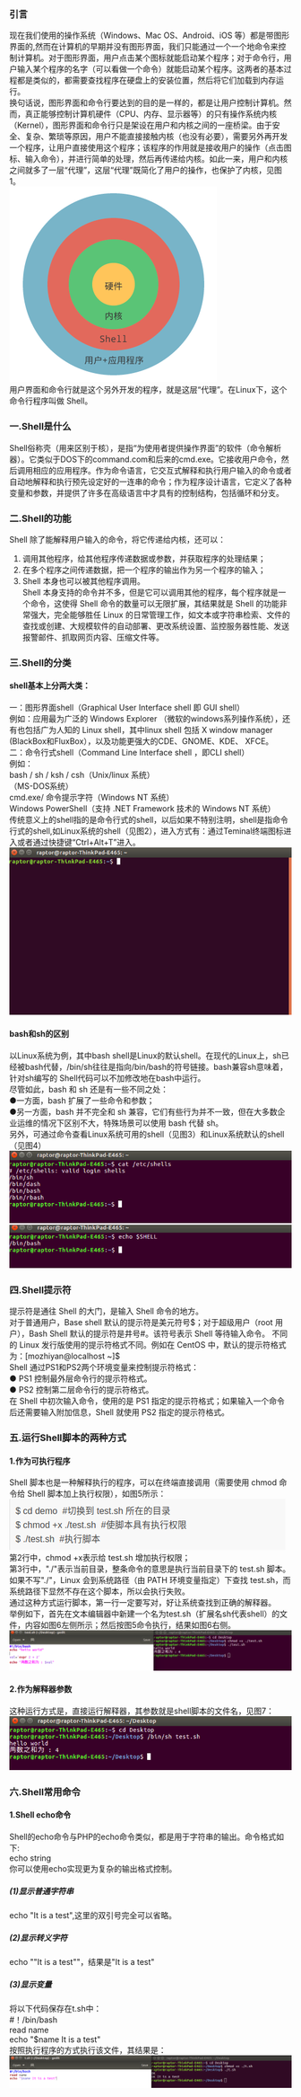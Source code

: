 ### 引言
现在我们使用的操作系统（Windows、Mac OS、Android、iOS 等）都是带图形界面的,然而在计算机的早期并没有图形界面，我们只能通过一个一个地命令来控制计算机。对于图形界面，用户点击某个图标就能启动某个程序；对于命令行，用户输入某个程序的名字（可以看做一个命令）就能启动某个程序。这两者的基本过程都是类似的，都需要查找程序在硬盘上的安装位置，然后将它们加载到内存运行。  
换句话说，图形界面和命令行要达到的目的是一样的，都是让用户控制计算机。然而，真正能够控制计算机硬件（CPU、内存、显示器等）的只有操作系统内核（Kernel），图形界面和命令行只是架设在用户和内核之间的一座桥梁。由于安全、复杂、繁琐等原因，用户不能直接接触内核（也没有必要），需要另外再开发一个程序，让用户直接使用这个程序；该程序的作用就是接收用户的操作（点击图标、输入命令），并进行简单的处理，然后再传递给内核。如此一来，用户和内核之间就多了一层“代理”，这层“代理”既简化了用户的操作，也保护了内核，见图1。  
![shell_p1](pic/shell_p1.png)  
用户界面和命令行就是这个另外开发的程序，就是这层“代理”。在Linux下，这个命令行程序叫做 Shell。
### 一.Shell是什么
Shell俗称壳（用来区别于核），是指“为使用者提供操作界面”的软件（命令解析器）。它类似于DOS下的command.com和后来的cmd.exe。它接收用户命令，然后调用相应的应用程序。作为命令语言，它交互式解释和执行用户输入的命令或者自动地解释和执行预先设定好的一连串的命令；作为程序设计语言，它定义了各种变量和参数，并提供了许多在高级语言中才具有的控制结构，包括循环和分支。
### 二.Shell的功能
Shell 除了能解释用户输入的命令，将它传递给内核，还可以：  
1. 调用其他程序，给其他程序传递数据或参数，并获取程序的处理结果；  
2. 在多个程序之间传递数据，把一个程序的输出作为另一个程序的输入；  
3. Shell 本身也可以被其他程序调用。  
Shell 本身支持的命令并不多，但是它可以调用其他的程序，每个程序就是一个命令，这使得 Shell 命令的数量可以无限扩展，其结果就是 Shell 的功能非常强大，完全能够胜任 Linux 的日常管理工作，如文本或字符串检索、文件的查找或创建、大规模软件的自动部署、更改系统设置、监控服务器性能、发送报警邮件、抓取网页内容、压缩文件等。
### 三.Shell的分类
#### shell基本上分两大类：  
一：图形界面shell（Graphical User Interface shell 即 GUI shell）  
例如：应用最为广泛的 Windows Explorer （微软的windows系列操作系统），还有也包括广为人知的 Linux shell，其中linux shell 包括 X window manager (BlackBox和FluxBox），以及功能更强大的CDE、GNOME、KDE、 XFCE。  
二：命令行式shell（Command Line Interface shell ，即CLI shell）  
例如：  
bash / sh / ksh / csh（Unix/linux 系统）  
（MS-DOS系统）  
cmd.exe/ 命令提示字符（Windows NT 系统）  
Windows PowerShell（支持 .NET Framework 技术的 Windows NT 系统）  
传统意义上的shell指的是命令行式的shell，以后如果不特别注明，shell是指命令行式的shell,如Linux系统的shell（见图2），进入方式有：通过Teminal终端图标进入或者通过快捷键“Ctrl+Alt+T”进入。  
![shell_p2](pic/shell_p2.png)  
#### bash和sh的区别
以Linux系统为例，其中bash shell是Linux的默认shell。在现代的Linux上，sh已经被bash代替，/bin/sh往往是指向/bin/bash的符号链接。bash兼容sh意味着，针对sh编写的 Shell代码可以不加修改地在bash中运行。  
尽管如此，bash 和 sh 还是有一些不同之处：  
●一方面，bash 扩展了一些命令和参数；  
●另一方面，bash 并不完全和 sh 兼容，它们有些行为并不一致，但在大多数企业运维的情况下区别不大，特殊场景可以使用 bash 代替 sh。  
另外，可通过命令查看Linux系统可用的shell（见图3）和Linux系统默认的shell（见图4）  
![shell_p3](pic/shell_p3.png)  
![shell_p4](pic/shell_p4.png)  
### 四.Shell提示符
提示符是通往 Shell 的大门，是输入 Shell 命令的地方。  
对于普通用户，Base shell 默认的提示符是美元符号$；对于超级用户（root 用户），Bash Shell 默认的提示符是井号#。该符号表示 Shell 等待输入命令。  
不同的 Linux 发行版使用的提示符格式不同。例如在 CentOS 中，默认的提示符格式为：[mozhiyan@localhost ~]$  
Shell 通过PS1和PS2两个环境变量来控制提示符格式：  
● PS1 控制最外层命令行的提示符格式。  
● PS2 控制第二层命令行的提示符格式。  
在 Shell 中初次输入命令，使用的是 PS1 指定的提示符格式；如果输入一个命令后还需要输入附加信息，Shell 就使用 PS2 指定的提示符格式。  
### 五.运行Shell脚本的两种方式
#### 1.作为可执行程序  
Shell 脚本也是一种解释执行的程序，可以在终端直接调用（需要使用 chmod 命令给 Shell 脚本加上执行权限），如图5所示：
![shell_p5](pic/shell_p5.png)  
第2行中，chmod +x表示给 test.sh 增加执行权限；  
第3行中，"./"表示当前目录，整条命令的意思是执行当前目录下的 test.sh 脚本。如果不写"./"，Linux 会到系统路径（由 PATH 环境变量指定）下查找 test.sh，而系统路径下显然不存在这个脚本，所以会执行失败。  
通过这种方式运行脚本，第一行一定要写对，好让系统查找到正确的解释器。  
举例如下，首先在文本编辑器中新建一个名为test.sh（扩展名sh代表shell）的文件，内容如图6左侧所示；然后按图5命令执行，结果如图6右侧。  
![shell_p6](pic/shell_p6.png)  
#### 2.作为解释器参数  
这种运行方式是，直接运行解释器，其参数就是shell脚本的文件名，见图7：  
![shell_p7](pic/shell_p7.png)  
### 六.Shell常用命令
#### 1.Shell echo命令
Shell的echo命令与PHP的echo命令类似，都是用于字符串的输出。命令格式如下:  
echo string  
你可以使用echo实现更为复杂的输出格式控制。  
##### (1)显示普通字符串
echo "It is a test",这里的双引号完全可以省略。  
##### (2)显示转义字符
echo "\"It is a test"\"，结果是"It is a test"  
##### (3)显示变量
将以下代码保存在t.sh中：  
#！/bin/bash  
read name  
echo "$name It is a test"  
按照执行程序的方式执行该文件，其结果是：  
![shell_p8](pic/shell_p8.png)


